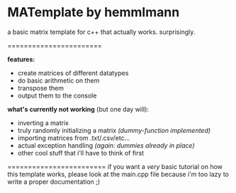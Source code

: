 MATemplate by hemmlmann
=======================

a basic matrix template for c++ that actually works. surprisingly.

=======================

<b>features:</b>
 + create matrices of different datatypes
 + do basic arithmetic on them
 + transpose them
 + output them to the console

<b>what's currently not working</b> (but one day will):
 - inverting a matrix
 - truly randomly initializing a matrix <i>(dummy-function implemented)</i>
 - importing matrices from .txt/.csv/etc...
 - actual exception handling <i>(again: dummies already in place)</i>
 - other cool stuff that i'll have to think of first

========================
if you want a <i>very</i> basic tutorial on how this template works, please look
at the main.cpp file because i'm too lazy to write a proper documentation ;)
